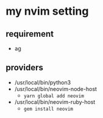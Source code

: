 # my nvim setting

## requirement

-   ag

## providers

-   /usr/local/bin/python3
-   /usr/local/bin/neovim-node-host
    -   `yarn global add neovim`
-   /usr/local/bin/neovim-ruby-host
    -   `gem install neovim`
